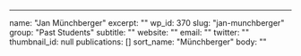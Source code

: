 ---
  name: "Jan Münchberger"
  excerpt: ""
  wp_id: 370
  slug: "jan-munchberger"
  group: "Past Students"
  subtitle: ""
  website: ""
  email: ""
  twitter: ""
  thumbnail_id: null
  publications: []
  sort_name: "Münchberger"
  body: ""
